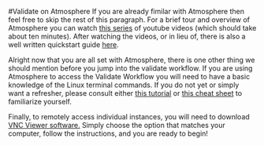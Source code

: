 #Validate on Atmosphere
If you are already fimilar with Atmosphere then feel free to skip the rest of this paragraph. For a brief tour and overview of Atmosphere you can watch [this series](https://www.youtube.com/watch?v=8SCE1Vpm9CI&list=PL-0S9LiUi0vhXEADveTYEoKb8ua1aYIby) of youtube videos (which should take about ten minutes). After watching the videos, or in lieu of, there is also a well written quickstart guide [here](https://pods.iplantcollaborative.org/wiki/display/atmman/About+Atmosphere). 

Alright now that you are all set with Atmosphere, there is one other thing we should mention before you jump into the validate workflow. If you are using Atmosphere to access the Validate Workflow you will need to have a basic knowledge 
of the Linux terminal commands. If you do not yet or simply want a refresher, please consult either [this tutorial](http://swcarpentry.github.io/shell-novice/) or [this cheat sheet](http://linoxide.com/guide/linux-cheat-sheet.png) to familiarize yourself. 

Finally, to remotely access individual instances, you will need to download [VNC Viewer software.](http://www.realvnc.com/download/viewer/) Simply choose the option that matches your computer, follow the instructions, and you are ready to begin!

